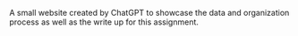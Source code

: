 A small website created by ChatGPT to showcase the data and organization process as well as the write up for this assignment. 
